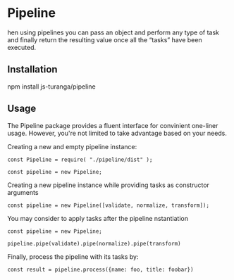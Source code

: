 # Pipeline
hen using pipelines you can pass an object and perform any type of task and finally return the resulting value once all the “tasks” have been executed.


## Installation
npm install js-turanga/pipeline


## Usage
The Pipeline package provides a fluent interface for convinient one-liner usage. However, you're not limited to take advantage based on your needs. 

Creating a new and empty pipeline instance:

	const Pipeline = require( "./pipeline/dist" );

	const pipeline = new Pipeline;

Creating a new pipeline instance while providing tasks as constructor arguments

	const pipeline = new Pipeline([validate, normalize, transform]);


You may consider to apply tasks after the pipeline nstantiation

	const pipeline = new Pipeline;

	pipeline.pipe(validate).pipe(normalize).pipe(transform)


Finally, process the pipeline with its tasks by:

	const result = pipeline.process({name: foo, title: foobar})

